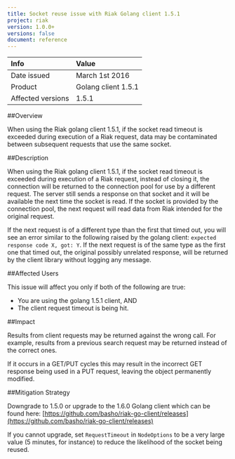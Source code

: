 ```yaml
---
title: Socket reuse issue with Riak Golang client 1.5.1
project: riak
version: 1.0.0+
versions: false
document: reference
---
```


Info | Value
:----|:-----
Date issued | March 1st 2016
Product | Golang client 1.5.1
Affected versions | 1.5.1


##Overview

When using the Riak golang client 1.5.1, if the socket read timeout is exceeded during execution of a Riak request, data may be contaminated between subsequent requests that use the same socket.


##Description

When using the Riak golang client 1.5.1, if the socket read timeout is exceeded during execution of a Riak request, instead of closing it, the connection will be returned to the connection pool for use by a different request. The server still sends a response on that socket and it will be available the next time the socket is read. If the socket is provided by the connection pool, the next request will read data from Riak intended for the original request.

If the next request is of a different type than the first that timed out, you will see an error similar to the following raised by the golang client: `expected response code X, got: Y`. If the next request is of the same type as the first one that timed out, the original possibly unrelated response, will be returned by the client library without logging any message.


##Affected Users

This issue will affect you only if both of the following are true:

* You are using the golang 1.5.1 client, AND
* The client request timeout is being hit.


##Impact

Results from client requests may be returned against the wrong call. For example, results from a previous search request may be returned instead of the correct ones.

If it occurs in a GET/PUT cycles this may result in the incorrect GET response being used in a  PUT request, leaving the object permanently modified.


##Mitigation Strategy

Downgrade to 1.5.0 or upgrade to the 1.6.0 Golang client which can be found here:
[https://github.com/basho/riak-go-client/releases](https://github.com/basho/riak-go-client/releases)

If you cannot upgrade, set `RequestTimeout` in `NodeOptions` to be a very large value (5 minutes, for instance) to reduce the likelihood of the socket being reused.
